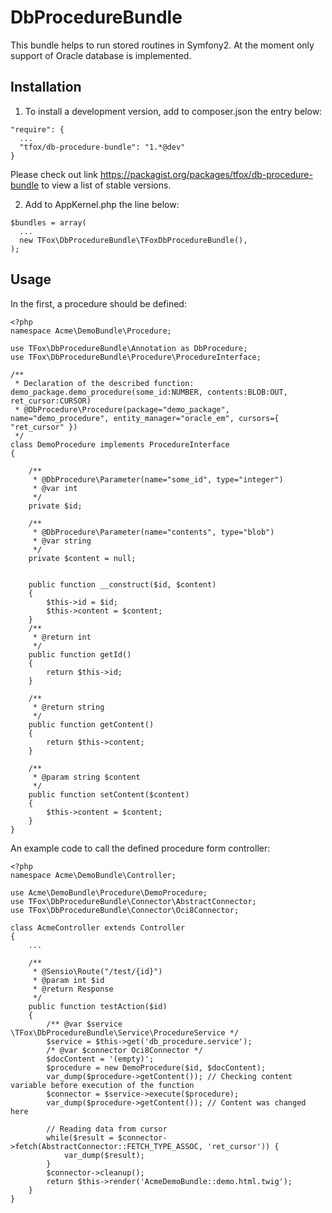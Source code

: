 # DbProcedureBundle
This bundle helps to run stored routines in Symfony2. At the moment only support of Oracle database is implemented.

## Installation
1. To install a development version, add to composer.json the entry below:
```
"require": {
  ...
  "tfox/db-procedure-bundle": "1.*@dev"
}
```
Please check out link https://packagist.org/packages/tfox/db-procedure-bundle to view a list of stable versions.

2. Add to AppKernel.php the line below:
```
$bundles = array(
  ...
  new TFox\DbProcedureBundle\TFoxDbProcedureBundle(),
);
```
## Usage
In the first, a procedure should be defined:

```
<?php
namespace Acme\DemoBundle\Procedure;

use TFox\DbProcedureBundle\Annotation as DbProcedure;
use TFox\DbProcedureBundle\Procedure\ProcedureInterface;

/**
 * Declaration of the described function: demo_package.demo_procedure(some_id:NUMBER, contents:BLOB:OUT, ret_cursor:CURSOR)
 * @DbProcedure\Procedure(package="demo_package", name="demo_procedure", entity_manager="oracle_em", cursors={ "ret_cursor" })
 */
class DemoProcedure implements ProcedureInterface
{

    /**
     * @DbProcedure\Parameter(name="some_id", type="integer")
     * @var int
     */
    private $id;

    /**
     * @DbProcedure\Parameter(name="contents", type="blob")
     * @var string
     */
    private $content = null;


    public function __construct($id, $content)
    {
        $this->id = $id;
        $this->content = $content;
    }
    /**
     * @return int
     */
    public function getId()
    {
        return $this->id;
    }

    /**
     * @return string
     */
    public function getContent()
    {
        return $this->content;
    }

    /**
     * @param string $content
     */
    public function setContent($content)
    {
        $this->content = $content;
    }
}
```
An example code to call the defined procedure form controller:

```
<?php
namespace Acme\DemoBundle\Controller;

use Acme\DemoBundle\Procedure\DemoProcedure;
use TFox\DbProcedureBundle\Connector\AbstractConnector;
use TFox\DbProcedureBundle\Connector\Oci8Connector;

class AcmeController extends Controller
{
    ...

    /**
     * @Sensio\Route("/test/{id}")
     * @param int $id
     * @return Response
     */
    public function testAction($id)
    {
        /** @var $service \TFox\DbProcedureBundle\Service\ProcedureService */
        $service = $this->get('db_procedure.service');
        /* @var $connector Oci8Connector */
        $docContent = '(empty)';
        $procedure = new DemoProcedure($id, $docContent);
        var_dump($procedure->getContent()); // Checking content variable before execution of the function
        $connector = $service->execute($procedure);
        var_dump($procedure->getContent()); // Content was changed here

        // Reading data from cursor
        while($result = $connector->fetch(AbstractConnector::FETCH_TYPE_ASSOC, 'ret_cursor')) {
            var_dump($result);
        }
        $connector->cleanup();
        return $this->render('AcmeDemoBundle::demo.html.twig');
    }
}
```

